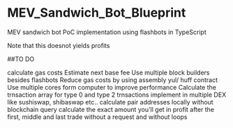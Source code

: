 # MEV_Sandwich_Bot_Blueprint
MEV sandwich bot PoC implementation using flashbots in TypeScript

Note that this doesnot yields profits

##TO DO

calculate gas costs
Estimate next base fee
Use multiple block builders besides flashbots
Reduce gas costs by using assembly yul/ huff contract
Use multiple cores form computer to improve performance
Calculate the trnsaction array for type 0 and type 2 trnsactions
implement in multiple DEX like sushiswap, shibaswap etc..
calculate pair addresses locally without blockchain query
calculate the exact amount you'll get in profit after the first, middle and last trade without a request and without loops
